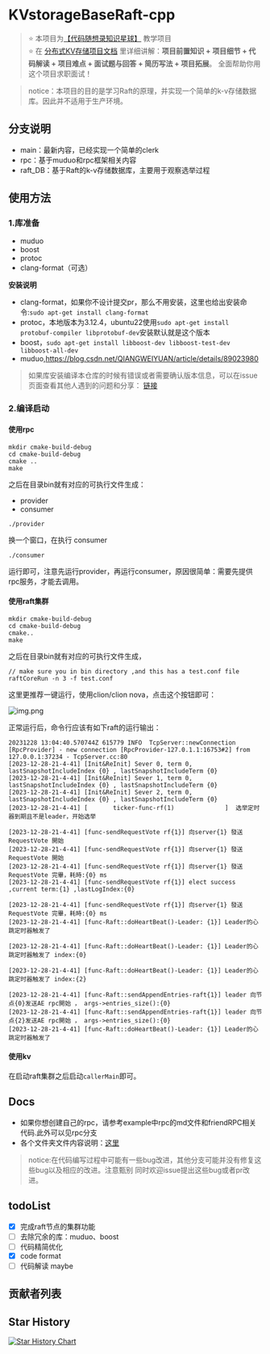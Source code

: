 # KVstorageBaseRaft-cpp

> ⭐️ 本项目为[【代码随想录知识星球】](https://programmercarl.com/other/kstar.html) 教学项目  
> ⭐️ 在 [分布式KV存储项目文档](https://www.programmercarl.com/other/project_fenbushi.html)  里详细讲解：**项目前置知识 + 项目细节 +  代码解读 + 项目难点 + 面试题与回答 + 简历写法  + 项目拓展**。 全面帮助你用这个项目求职面试！


> notice：本项目的目的是学习Raft的原理，并实现一个简单的k-v存储数据库。因此并不适用于生产环境。

## 分支说明
- main：最新内容，已经实现一个简单的clerk
- rpc：基于muduo和rpc框架相关内容
- raft_DB：基于Raft的k-v存储数据库，主要用于观察选举过程

## 使用方法

### 1.库准备
- muduo
- boost
- protoc
- clang-format（可选）

**安装说明**

- clang-format，如果你不设计提交pr，那么不用安装，这里也给出安装命令:`sudo apt-get install clang-format`
- protoc，本地版本为3.12.4，ubuntu22使用`sudo apt-get install protobuf-compiler libprotobuf-dev`安装默认就是这个版本
- boost，`sudo apt-get install libboost-dev libboost-test-dev libboost-all-dev`
- muduo,https://blog.csdn.net/QIANGWEIYUAN/article/details/89023980
> 如果库安装编译本仓库的时候有错误或者需要确认版本信息，可以在issue页面查看其他人遇到的问题和分享： [链接](https://github.com/youngyangyang04/KVstorageBaseRaft-cpp/issues)

### 2.编译启动
#### 使用rpc
```
mkdir cmake-build-debug
cd cmake-build-debug
cmake ..
make
```
之后在目录bin就有对应的可执行文件生成：

* provider
* consumer

```
./provider
``` 

换一个窗口，在执行 consumer 

```
./consumer
``` 

运行即可，注意先运行provider，再运行consumer，原因很简单：需要先提供rpc服务，才能去调用。


#### 使用raft集群
```
mkdir cmake-build-debug
cd cmake-build-debug
cmake..
make
```
之后在目录bin就有对应的可执行文件生成，
```
// make sure you in bin directory ,and this has a test.conf file
raftCoreRun -n 3 -f test.conf
```

这里更推荐一键运行，使用clion/clion nova，点击这个按钮即可：

![img.png](docs/images/img.png)

正常运行后，命令行应该有如下raft的运行输出：
```
20231228 13:04:40.570744Z 615779 INFO  TcpServer::newConnection [RpcProvider] - new connection [RpcProvider-127.0.1.1:16753#2] from 127.0.0.1:37234 - TcpServer.cc:80
[2023-12-28-21-4-41] [Init&ReInit] Sever 0, term 0, lastSnapshotIncludeIndex {0} , lastSnapshotIncludeTerm {0}
[2023-12-28-21-4-41] [Init&ReInit] Sever 1, term 0, lastSnapshotIncludeIndex {0} , lastSnapshotIncludeTerm {0}
[2023-12-28-21-4-41] [Init&ReInit] Sever 2, term 0, lastSnapshotIncludeIndex {0} , lastSnapshotIncludeTerm {0}
[2023-12-28-21-4-41] [       ticker-func-rf(1)              ]  选举定时器到期且不是leader，开始选举

[2023-12-28-21-4-41] [func-sendRequestVote rf{1}] 向server{1} 發送 RequestVote 開始
[2023-12-28-21-4-41] [func-sendRequestVote rf{1}] 向server{1} 發送 RequestVote 開始
[2023-12-28-21-4-41] [func-sendRequestVote rf{1}] 向server{1} 發送 RequestVote 完畢，耗時:{0} ms
[2023-12-28-21-4-41] [func-sendRequestVote rf{1}] elect success  ,current term:{1} ,lastLogIndex:{0}

[2023-12-28-21-4-41] [func-sendRequestVote rf{1}] 向server{1} 發送 RequestVote 完畢，耗時:{0} ms
[2023-12-28-21-4-41] [func-Raft::doHeartBeat()-Leader: {1}] Leader的心跳定时器触发了

[2023-12-28-21-4-41] [func-Raft::doHeartBeat()-Leader: {1}] Leader的心跳定时器触发了 index:{0}

[2023-12-28-21-4-41] [func-Raft::doHeartBeat()-Leader: {1}] Leader的心跳定时器触发了 index:{2}

[2023-12-28-21-4-41] [func-Raft::sendAppendEntries-raft{1}] leader 向节点{0}发送AE rpc開始 ， args->entries_size():{0}
[2023-12-28-21-4-41] [func-Raft::sendAppendEntries-raft{1}] leader 向节点{2}发送AE rpc開始 ， args->entries_size():{0}
[2023-12-28-21-4-41] [func-Raft::doHeartBeat()-Leader: {1}] Leader的心跳定时器触发了
```

#### 使用kv
在启动raft集群之后启动`callerMain`即可。


## Docs
- 如果你想创建自己的rpc，请参考example中rpc的md文件和friendRPC相关代码.此外可以见rpc分支
- 各个文件夹文件内容说明：[这里](./docs/目录导览.md)
> notice:在代码编写过程中可能有一些bug改进，其他分支可能并没有修复这些bug以及相应的改进。注意甄别
>同时欢迎issue提出这些bug或者pr改进。

## todoList

- [x] 完成raft节点的集群功能
- [ ] 去除冗余的库：muduo、boost 
- [ ] 代码精简优化
- [x] code format
- [ ] 代码解读 maybe

## 贡献者列表

<!-- readme: contributors -start -->
<!-- readme: contributors -end -->

## Star History

<a href="https://star-history.com/#youngyangyang04/KVstorageBaseRaft-cpp&Date">
  <picture>
    <source media="(prefers-color-scheme: dark)" srcset="https://api.star-history.com/svg?repos=youngyangyang04/KVstorageBaseRaft-cpp&type=Date&theme=dark" />
    <source media="(prefers-color-scheme: light)" srcset="https://api.star-history.com/svg?repos=youngyangyang04/KVstorageBaseRaft-cpp&type=Date" />
    <img alt="Star History Chart" src="https://api.star-history.com/svg?repos=youngyangyang04/KVstorageBaseRaft-cpp&type=Date" />
  </picture>
</a>


